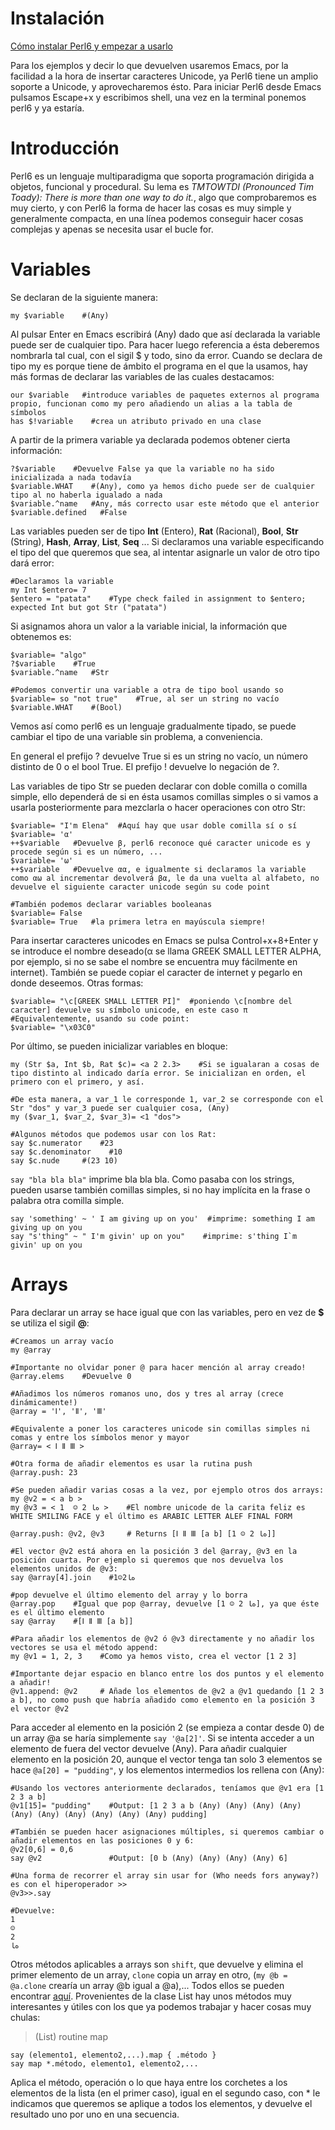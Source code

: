 # Instalación
[Cómo instalar Perl6 y empezar a usarlo](http://rakudo.org/how-to-get-rakudo/)

Para los ejemplos y decir lo que devuelven usaremos Emacs, por la facilidad a la hora de insertar caracteres Unicode, ya Perl6 tiene un amplio soporte a Unicode, y aprovecharemos ésto. Para iniciar Perl6 desde Emacs pulsamos Escape+x y escribimos shell, una vez en la terminal ponemos perl6 y ya estaría.

# Introducción
Perl6 es un lenguaje multiparadigma que soporta programación dirigida a objetos, funcional y procedural. Su lema es *TMTOWTDI (Pronounced Tim Toady): There is more than one way to do it.*, algo que comprobaremos es muy cierto, y con Perl6 la forma de hacer las cosas es muy simple y generalmente compacta, en una línea podemos conseguir hacer cosas complejas y apenas se necesita usar el bucle for.

# Variables
Se declaran de la siguiente manera:
~~~perl6
my $variable    #(Any)
~~~
Al pulsar Enter en Emacs escribirá (Any) dado que así declarada la variable puede ser de cualquier tipo. Para hacer luego referencia a ésta deberemos nombrarla tal cual, con el sigil $ y todo, sino da error. Cuando se declara de tipo my es porque tiene de ámbito el programa en el que la usamos, hay más formas de declarar las variables de las cuales destacamos:
~~~perl6
our $variable   #introduce variables de paquetes externos al programa propio, funcionan como my pero añadiendo un alias a la tabla de símbolos
has $!variable    #crea un atributo privado en una clase  
~~~
A partir de la primera variable ya declarada podemos obtener cierta información:
~~~perl6
?$variable    #Devuelve False ya que la variable no ha sido inicializada a nada todavía
$variable.WHAT    #(Any), como ya hemos dicho puede ser de cualquier tipo al no haberla igualado a nada
$variable.^name   #Any, más correcto usar este método que el anterior
$variable.defined   #False
~~~
Las variables pueden ser de tipo **Int** (Entero), **Rat** (Racional), **Bool**, **Str** (String), **Hash**, **Array**, **List**, **Seq** ... Si declaramos una variable especificando el tipo del que queremos que sea, al intentar asignarle un valor de otro tipo dará error:
~~~perl6
#Declaramos la variable
my Int $entero= 7
$entero = "patata"    #Type check failed in assignment to $entero; expected Int but got Str ("patata")
~~~
Si asignamos ahora un valor a la variable inicial, la información que obtenemos es:
~~~perl6
$variable= "algo"
?$variable    #True
$variable.^name   #Str

#Podemos convertir una variable a otra de tipo bool usando so
$variable= so "not true"    #True, al ser un string no vacío
$variable.WHAT    #(Bool)
~~~
Vemos así como perl6 es un lenguaje gradualmente tipado, se puede cambiar el tipo de una variable sin problema, a conveniencia.

En general el prefijo ? devuelve True si es un string no vacío, un número distinto de 0 o el bool True. El prefijo ! devuelve lo negación de ?.

Las variables de tipo Str se pueden declarar con doble comilla o comilla simple, ello dependerá de si en ésta usamos comillas simples o si vamos a usarla posteriormente para mezclarla o hacer operaciones con otro Str:
~~~perl6
$variable= "I'm Elena"  #Aquí hay que usar doble comilla sí o sí
$variable= 'α'
++$variable   #Devuelve β, perl6 reconoce qué caracter unicode es y procede según si es un número, ...
$variable= 'ω'
++$variable   #Devuelve αα, e igualmente si declaramos la variable como αω al incrementar devolverá βα, le da una vuelta al alfabeto, no devuelve el siguiente caracter unicode según su code point

#También podemos declarar variables booleanas
$variable= False
$variable= True   #la primera letra en mayúscula siempre!
~~~
Para insertar caracteres unicodes en Emacs se pulsa Control+x+8+Enter y se introduce el nombre deseado(α se llama GREEK SMALL LETTER ALPHA, por ejemplo, si no se sabe el nombre se encuentra muy fácilmente en internet). También se puede copiar el caracter de internet y pegarlo en donde deseemos. Otras formas:
~~~perl6
$variable= "\c[GREEK SMALL LETTER PI]"  #poniendo \c[nombre del caracter] devuelve su símbolo unicode, en este caso π
#Equivalentemente, usando su code point:
$variable= "\x03C0"
~~~
Por último, se pueden inicializar variables en bloque:
~~~perl6
my (Str $a, Int $b, Rat $c)= <a 2 2.3>    #Si se igualaran a cosas de tipo distinto al indicado daría error. Se inicializan en orden, el primero con el primero, y así.

#De esta manera, a var_1 le corresponde 1, var_2 se corresponde con el Str "dos" y var_3 puede ser cualquier cosa, (Any)
my ($var_1, $var_2, $var_3)= <1 "dos">  

#Algunos métodos que podemos usar con los Rat:
say $c.numerator    #23
say $c.denominator    #10
say $c.nude     #(23 10)
~~~
`say "bla bla bla"` imprime bla bla bla. Como pasaba con los strings, pueden usarse también comillas simples, si no hay implícita en la frase o palabra otra comilla simple.
~~~perl6
say 'something' ~ ' I am giving up on you'  #imprime: something I am giving up on you
say "s'thing" ~ " I'm givin' up on you"    #imprime: s'thing I`m givin' up on you
~~~

# Arrays
Para declarar un array se hace igual que con las variables, pero en vez de **$** se utiliza el sigil **@**:
~~~perl6
#Creamos un array vacío
my @array

#Importante no olvidar poner @ para hacer mención al array creado!
@array.elems    #Devuelve 0

#Añadimos los números romanos uno, dos y tres al array (crece dinámicamente!)
@array = 'Ⅰ', 'Ⅱ', 'Ⅲ'

#Equivalente a poner los caracteres unicode sin comillas simples ni comas y entre los símbolos menor y mayor
@array= < Ⅰ Ⅱ Ⅲ >

#Otra forma de añadir elementos es usar la rutina push
@array.push: 23

#Se pueden añadir varias cosas a la vez, por ejemplo otros dos arrays:
my @v2 = < a b >
my @v3 = < 1  ☺ 2 ەﺎ >    #El nombre unicode de la carita feliz es WHITE SMILING FACE y el último es ARABIC LETTER ALEF FINAL FORM

@array.push: @v2, @v3     # Returns [Ⅰ Ⅱ Ⅲ [a b] [1 ☺ 2 ەﺎ]]

#El vector @v2 está ahora en la posición 3 del @array, @v3 en la posición cuarta. Por ejemplo si queremos que nos devuelva los elementos unidos de @v3:
say @array[4].join    #1☺2ەﺎ

#pop devuelve el último elemento del array y lo borra
@array.pop    #Igual que pop @array, devuelve [1 ☺ 2 ەﺎ], ya que éste es el último elemento
say @array    #[Ⅰ Ⅱ Ⅲ [a b]]

#Para añadir los elementos de @v2 ó @v3 directamente y no añadir los vectores se usa el método append:
my @v1 = 1, 2, 3    #Como ya hemos visto, crea el vector [1 2 3]

#Importante dejar espacio en blanco entre los dos puntos y el elemento a añadir!
@v1.append: @v2     # Añade los elementos de @v2 a @v1 quedando [1 2 3 a b], no como push que habría añadido como elemento en la posición 3 el vector @v2
~~~

Para acceder al elemento en la posición 2 (se empieza a contar desde 0) de un array @a se haría simplemente `say '@a[2]'`. Si se intenta acceder a un elemento de fuera del vector devuelve (Any). Para añadir cualquier elemento en la posición 20, aunque el vector tenga tan solo 3 elementos se hace `@a[20] = "pudding"`, y los elementos intermedios los rellena con (Any):

~~~perl6
#Usando los vectores anteriormente declarados, teníamos que @v1 era [1 2 3 a b]
@v1[15]= "pudding"    #Output: [1 2 3 a b (Any) (Any) (Any) (Any) (Any) (Any) (Any) (Any) (Any) (Any) pudding]

#También se pueden hacer asignaciones múltiples, si queremos cambiar o añadir elementos en las posiciones 0 y 6:
@v2[0,6] = 0,6
say @v2               #Output: [0 b (Any) (Any) (Any) (Any) 6]

#Una forma de recorrer el array sin usar for (Who needs fors anyway?) es con el hiperoperador >>
@v3>>.say

#Devuelve:
1
☺
2
ەﺎ
~~~
Otros métodos aplicables a arrays son `shift`, que devuelve y elimina el primer elemento de un array, `clone` copia un array en otro, (`my @b = @a.clone` crearía un array @b igual a @a),... Todos ellos se pueden encontrar [aquí](https://docs.perl6.org/type/Array). Provenientes de la clase List hay unos métodos muy interesantes y útiles con los que ya podemos trabajar y hacer cosas muy chulas:
>(List) routine map
~~~perl6
say (elemento1, elemento2,...).map { .método }
say map *.método, elemento1, elemento2,...
~~~
Aplica el método, operación o lo que haya entre los corchetes a los elementos de la lista (en el primer caso), igual en el segundo caso, con * le indicamos que queremos se aplique a todos los elementos, y devuelve el resultado uno por uno en una secuencia.















#
